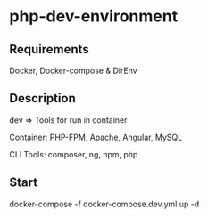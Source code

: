 # php-dev-environment

## Requirements

Docker, Docker-compose & DirEnv

## Description

dev => Tools for run in container

Container: PHP-FPM, Apache, Angular, MySQL

CLI Tools: composer, ng, npm, php

## Start

docker-compose -f docker-compose.dev.yml up -d
